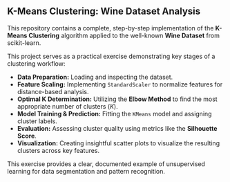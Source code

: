 ## K-Means Clustering: Wine Dataset Analysis

This repository contains a complete, step-by-step implementation of the **K-Means Clustering** algorithm applied to the well-known **Wine Dataset** from scikit-learn.

This project serves as a practical exercise demonstrating key stages of a clustering workflow:

* **Data Preparation:** Loading and inspecting the dataset.
* **Feature Scaling:** Implementing `StandardScaler` to normalize features for distance-based analysis.
* **Optimal K Determination:** Utilizing the **Elbow Method** to find the most appropriate number of clusters ($K$).
* **Model Training & Prediction:** Fitting the `KMeans` model and assigning cluster labels.
* **Evaluation:** Assessing cluster quality using metrics like the **Silhouette Score**.
* **Visualization:** Creating insightful scatter plots to visualize the resulting clusters across key features.

This exercise provides a clear, documented example of unsupervised learning for data segmentation and pattern recognition.
